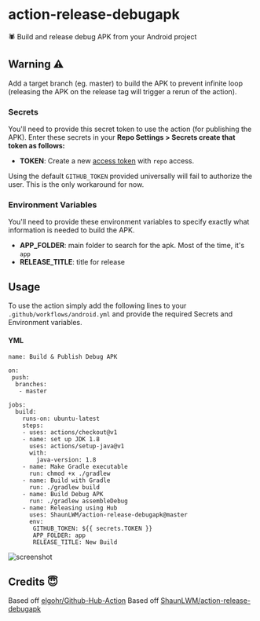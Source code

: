 # action-release-debugapk
🕷 Build and release debug APK from your Android project


## Warning ⚠
Add a target branch (eg. master) to build the APK to prevent infinite loop (releasing the APK on the release tag will trigger a rerun of the action).

### Secrets

You'll need to provide this secret token to use the action (for publishing the APK). Enter these secrets in your **Repo Settings > Secrets create that token as follows:**

* **TOKEN**: Create a new [access token](https://github.com/settings/tokens) with `repo` access.

Using the default `GITHUB_TOKEN` provided universally will fail to authorize the user. This is the only workaround for now.

### Environment Variables

You'll need to provide these environment variables to specify exactly what information is needed to build the APK.

* **APP_FOLDER**: main folder to search for the apk. Most of the time, it's `app`
* **RELEASE_TITLE**: title for release

## Usage

To use the action simply add the following lines to your `.github/workflows/android.yml` and provide the required Secrets and Environment variables.

#### YML
```
name: Build & Publish Debug APK

on:
 push:
  branches:
   - master
   
jobs:
  build:
    runs-on: ubuntu-latest
    steps:
    - uses: actions/checkout@v1
    - name: set up JDK 1.8
      uses: actions/setup-java@v1
      with:
        java-version: 1.8
    - name: Make Gradle executable
      run: chmod +x ./gradlew
    - name: Build with Gradle
      run: ./gradlew build
    - name: Build Debug APK
      run: ./gradlew assembleDebug
    - name: Releasing using Hub
      uses: ShaunLWM/action-release-debugapk@master
      env:
       GITHUB_TOKEN: ${{ secrets.TOKEN }}
       APP_FOLDER: app
       RELEASE_TITLE: New Build
```

![screenshot](screenshot.png)

## Credits 😇

Based off [elgohr/Github-Hub-Action](https://github.com/elgohr/Github-Hub-Action)
Based off [ ShaunLWM/action-release-debugapk](https://github.com/ShaunLWM/action-release-debugapk)
